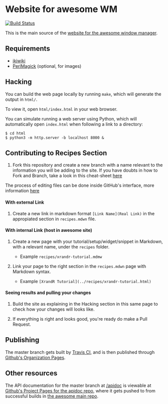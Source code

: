 # Website for awesome WM

[![Build Status](https://travis-ci.org/awesomeWM/awesome-www.svg?branch=master)](https://travis-ci.org/awesomeWM/awesome-www)

This is the main source of the
[website for the awesome window manager](https://awesomewm.org/).

## Requirements

- [ikiwiki](https://ikiwiki.info/)
- [PerlMagick](https://www.imagemagick.org/script/perl-magick.php) (optional,
  for images)

## Hacking

You can build the web page locally by running `make`, which will generate the
output in `html/`.

To view it, open `html/index.html` in your web browser.

You can simulate running a web server using Python, which will automatically
open `index.html` when following a link to a directory:

    $ cd html
    $ python3 -m http.server -b localhost 8000 &

## Contributing to Recipes Section

1. Fork this repository and create a new branch with a name relevant to the information you will be adding to the site.
If you have doubts in how to Fork and Branch, take a look in this cheat-sheet [here](https://www.git-tower.com/blog/git-cheat-sheet/)

The process of editing files can be done inside GitHub's interface, more information [here](https://help.github.com/articles/github-flow/)

#### With external Link

1. Create a new link in markdown format `[Link Name](Real Link)` in the appropiated section in `recipes.mdwn` file.

#### With internal Link (host in awesome site)

1. Create a new page with your tutorial/setup/widget/snippet in Markdown, with a relevant name, under the `recipes` folder.

   - Example `recipes/xrandr-tutorial.mdmw`

2. Link your page to the right section in the `recipes.mdwn` page with Markdown syntax.

   - Example `[XrandR Tutorial](../recipes/xrandr-tutorial.html)`

#### Seeing results and pulling your changes

1. Build the site as explaining in the Hacking section in this same page to check how your changes will looks like.

2. If everything is right and looks good, you're ready do make a Pull Request.

## Publishing

The master branch gets built by
[Travis CI](https://travis-ci.org/awesomeWM/awesome-www/), and is then published
through [Github's Organization Pages](https://github.com/awesomeWM/awesomeWM.github.io).

## Other resources

The API documentation for the master branch at
[/apidoc](https://awesomewm.org/apidoc/) is viewable at [Github's Project
Pages for the apidoc repo](https://github.com/awesomeWM/apidoc), where it gets
pushed to from successful builds in [the awesome main
repo](https://github.com/awesomeWM/awesome/).
